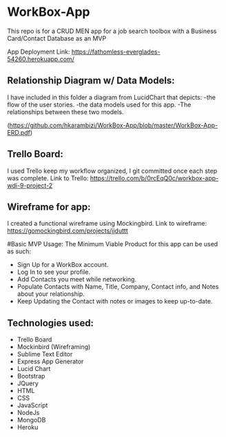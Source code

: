 # WorkBox-App
This repo is for a CRUD MEN app for a job search toolbox with a Business Card/Contact Database as an MVP

App Deployment Link: https://fathomless-everglades-54260.herokuapp.com/

## Relationship Diagram w/ Data Models:
I have included in this folder a diagram from LucidChart that depicts:
-the flow of the user stories.
-the data models used for this app.
-The relationships between these two models.

(https://github.com/hkarambizi/WorkBox-App/blob/master/WorkBox-App-ERD.pdf)


## Trello Board:
I used Trello keep my workflow organized, I git committed once each step was complete. 
Link to Trello: https://trello.com/b/0rcEqQ0c/workbox-app-wdi-9-project-2

## Wireframe for app:
I created a functional wireframe using Mockingbird. 
Link to wireframe: https://gomockingbird.com/projects/jjduttt

#Basic MVP Usage:
The Minimum Viable Product for this app can be used as such:
* Sign Up for a WorkBox account.
* Log In to see your profile.
* Add Contacts you meet while networking.
* Populate Contacts with Name, Title, Company, Contact info, and Notes about your relationship.
* Keep Updating the Contact with notes or images to keep up-to-date.

## Technologies used:
* Trello Board
* Mockinbird (Wireframing)
* Sublime Text Editor
* Express App Generator
* Lucid Chart
* Bootstrap 
* JQuery
* HTML
* CSS 
* JavaScript
* NodeJs
* MongoDB
* Heroku

